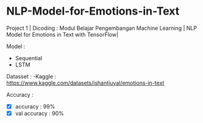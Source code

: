 # NLP-Model-for-Emotions-in-Text
Project 1 | Dicoding : Modul Belajar Pengembangan Machine Learning | NLP Model for Emotions in Text with TensorFlow|

Model :
- Sequential
- LSTM

Datasset :
-Kaggle : https://www.kaggle.com/datasets/ishantjuyal/emotions-in-text

Accuracy :
- [x] accuracy     : 99%
- [x] val accuracy     : 90%

